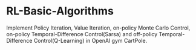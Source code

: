 # RL-Basic-Algorithms
Implement Policy Iteration, Value Iteration, on-policy Monte Carlo Control, on-policy Temporal-Difference Control(Sarsa) and off-policy Temporal-Difference Control(Q-Learning) in OpenAl gym CartPole.
